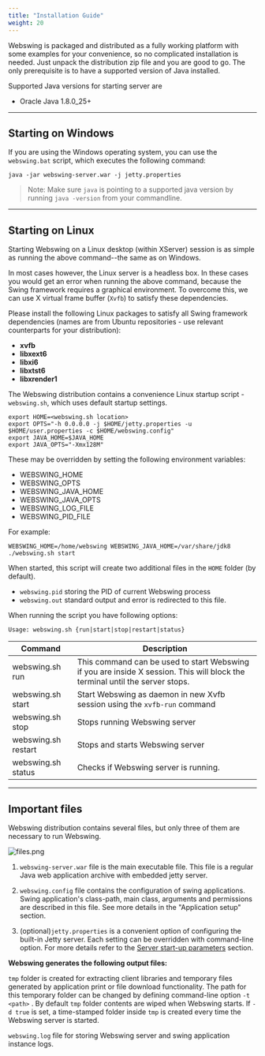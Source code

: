 ```yaml
---
title: "Installation Guide"
weight: 20
---
```


Webswing is packaged and distributed as a fully working platform with some examples for your convenience, so no complicated installation is needed. Just unpack the distribution zip file and you are good to go. The only prerequisite is to have a supported version of Java installed. 

Supported Java versions for starting server are

* Oracle Java 1.8.0_25+

---

## Starting on Windows 

If you are using the Windows operating system, you can use the `webswing.bat` script, which executes the following command: 

```
java -jar webswing-server.war -j jetty.properties
``` 

> Note: Make sure `java` is pointing to a supported java version by running `java -version` from your commandline.  

---

## Starting on Linux 

Starting Webswing on a Linux desktop (within XServer) session is as simple as running the above command--the same as on Windows.

In most cases however, the Linux server is a headless box. In these cases you would get an error when running the above command, because the Swing framework requires a graphical environment. To overcome this, we can use X virtual frame buffer (`Xvfb`) to satisfy these dependencies. 

Please install the following Linux packages to satisfy all Swing framework dependencies (names are from Ubuntu repositories - use relevant counterparts for your distribution):

* **xvfb**
* **libxext6**
* **libxi6**
* **libxtst6**
* **libxrender1**


The Webswing distribution contains a convenience Linux startup script - `webswing.sh`, which uses default startup settings. 

```shell
export HOME=<webswing.sh location>
export OPTS="-h 0.0.0.0 -j $HOME/jetty.properties -u $HOME/user.properties -c $HOME/webswing.config"
export JAVA_HOME=$JAVA_HOME
export JAVA_OPTS="-Xmx128M" 
```

These may be overridden by setting the following environment variables: 

* WEBSWING_HOME
* WEBSWING_OPTS
* WEBSWING_JAVA_HOME
* WEBSWING_JAVA_OPTS
* WEBSWING_LOG_FILE
* WEBSWING_PID_FILE

For example: 
```shell
WEBSWING_HOME=/home/webswing WEBSWING_JAVA_HOME=/var/share/jdk8 ./webswing.sh start
```

When started, this script will create two additional files in the `HOME` folder (by default).

* `webswing.pid` storing the PID of current Webswing process
* `webswing.out` standard output and error is redirected to this file.

When running the script you have following options:

```
Usage: webswing.sh {run|start|stop|restart|status}
``` 

Command 	        | Description
--------------------| ------------
webswing.sh run        | This command can be used to start Webswing if you are inside X session. This will block the terminal until the server stops. 
webswing.sh start      | Start Webswing as daemon in new Xvfb session using the `xvfb-run` command
webswing.sh stop       | Stops running Webswing server
webswing.sh restart    | Stops and starts Webswing server
webswing.sh status     | Checks if Webswing server is running. 

---

## Important files

Webswing distribution contains several files, but only three of them are necessary to run Webswing.

![files.png](../img/files.png)

1. `webswing-server.war` file is the main executable file. This file is a regular Java web application archive with embedded jetty server.

2. `webswing.config` file contains the configuration of swing applications. Swing application's class-path, main class, arguments and permissions are described in this file. See more details in the "Application setup" section.

3. (optional)`jetty.properties` is a convenient option of configuring the built-in Jetty server. Each setting can be overridden with command-line option. For more details refer to the [Server start-up parameters](../setup) section.

**Webswing generates the following output files:**

`tmp` folder is created for extracting client libraries and temporary files generated by application print or file download functionality. The path for this temporary folder can be changed by defining command-line option `-t <path>` . By default `tmp` folder contents are wiped when Webswing starts. If `-d true` is set, a time-stamped folder inside `tmp` is created every time the Webswing server is started.

`webswing.log` file for storing Webswing server and swing application instance logs.


